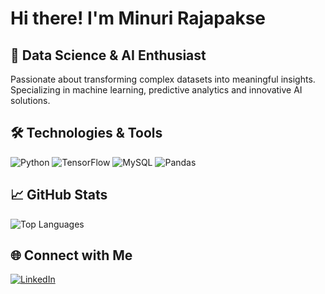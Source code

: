 # Hi there! I'm Minuri Rajapakse

## 🔬 Data Science & AI Enthusiast

Passionate about transforming complex datasets into meaningful insights. Specializing in machine learning, predictive analytics and innovative AI solutions.

## 🛠 Technologies & Tools

![Python](https://img.shields.io/badge/Python-3776AB?style=flat-square&logo=python&logoColor=white)
![TensorFlow](https://img.shields.io/badge/TensorFlow-FF6F00?style=flat-square&logo=tensorflow&logoColor=white)
![MySQL](https://img.shields.io/badge/MySQL-00000F?style=flat-square&logo=mysql&logoColor=white)
![Pandas](https://img.shields.io/badge/Pandas-150458?style=flat-square&logo=pandas&logoColor=white)

## 📈 GitHub Stats

![Top Languages](https://github-readme-stats.vercel.app/api/top-langs/?username=minurirajapakse&layout=compact)

## 🌐 Connect with Me

[![LinkedIn](https://img.shields.io/badge/LinkedIn-blue?style=flat-square&logo=linkedin&logoColor=white)](https://linkedin.com/in/minuri-rajapakse-99697724a)
